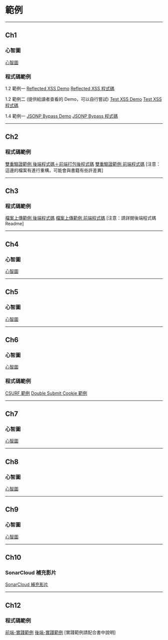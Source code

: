 # 範例
---
## Ch1
### 心智圖
[心智圖](https://github.com/royal0721/secure-coding-demo-client/wiki/%E7%AC%AC%E4%B8%80%E7%AB%A0~%E7%AC%AC%E4%B8%89%E7%AB%A0:-%E5%BF%83%E6%99%BA%E5%9C%96%E2%80%90%E5%AE%89%E5%85%A8%E8%BC%B8%E5%85%A5)

### 程式碼範例
1.2 範例一
[Reflected XSS Demo](https://stackblitz.com/~/github.com/royal0721/reflected-xss-demo)
[Reflected XSS 程式碼](https://github.com/royal0721/reflected-xss-demo)

1.2 範例二 (提供給讀者查看的 Demo，可以自行嘗試)
[Test XSS Demo](https://github.com/royal0721/test-xss-demo)
[Test XSS 程式碼](https://stackblitz.com/~/github.com/royal0721/test-xss-demo)

1.4 範例一
[JSONP Bypass Demo](https://stackblitz.com/~/github.com/royal0721/jsonp-bypass-demo)
[JSONP Bypass 程式碼](https://github.com/royal0721/jsonp-bypass-demo)

---

## Ch2
### 程式碼範例
[雙重驗證範例 後端程式碼＋前端打包後程式碼](
https://github.com/royal0721/2fa-app) [雙重驗證範例 前端程式碼](
https://github.com/royal0721/2fa-client)
[注意：這邊的檔案有進行重構，可能會與書籍有些許差異]

---

## Ch3
### 程式碼範例
[檔案上傳範例 後端程式碼](https://github.com/royal0721/upload-app) [檔案上傳範例 前端程式碼](https://github.com/royal0721/upload-client)
[注意：請詳閱後端程式碼 Readme]

---

## Ch4
### 心智圖
[心智圖](https://github.com/royal0721/secure-coding-demo-client/wiki/%E7%AC%AC%E5%9B%9B%E7%AB%A0:-%E5%BF%83%E6%99%BA%E5%9C%96%E2%80%90%E5%85%B6%E4%BB%96%E6%B3%A8%E5%85%A5%E6%94%BB%E6%93%8A)

---

## Ch5
### 心智圖
[心智圖](https://github.com/royal0721/secure-coding-demo-client/wiki/%E7%AC%AC%E4%BA%94%E7%AB%A0:-%E5%BF%83%E6%99%BA%E5%9C%96%E2%80%90%E9%96%8B%E6%94%BE%E5%BC%8F%E9%87%8D%E5%AE%9A%E5%90%91)


---

## Ch6
### 心智圖
[心智圖](https://github.com/royal0721/secure-coding-demo-client/wiki/%E7%AC%AC%E5%85%AD%E7%AB%A0:-%E5%BF%83%E6%99%BA%E5%9C%96%E2%80%90%E8%B7%A8%E7%AB%99%E8%AB%8B%E6%B1%82%E5%81%BD%E9%80%A0)
### 程式碼範例
[CSURF 範例](https://github.com/royal0721/csurf-token-app)
[Double Submit Cookie 範例](https://github.com/royal0721/double-submit-cookie-app)

---

## Ch7
### 心智圖
[心智圖](https://github.com/royal0721/secure-coding-demo-client/wiki/%E7%AC%AC%E4%B8%83%E7%AB%A0:-%E5%BF%83%E6%99%BA%E5%9C%96%E2%80%90%E8%AA%8D%E8%AD%89)

---

## Ch8
### 心智圖
[心智圖](https://github.com/royal0721/secure-coding-demo-client/wiki/%E7%AC%AC%E5%85%AB%E7%AB%A0:-%E5%BF%83%E6%99%BA%E5%9C%96%E2%80%90%E5%AE%89%E5%85%A8%E9%96%8B%E7%99%BC%E6%8C%87%E5%8D%97)

---

## Ch9
### 心智圖
[心智圖](https://github.com/royal0721/secure-coding-demo-client/wiki/%E7%AC%AC%E4%B9%9D%E7%AB%A0:-%E5%BF%83%E6%99%BA%E5%9C%96%E2%80%90%E5%AE%89%E5%85%A8%E5%BF%83%E6%85%8B%E5%BB%BA%E7%AB%8B)

---

## Ch10
### SonarCloud 補充影片
[SonarCloud 補充影片](https://youtu.be/PmT5jhwwQqA)

---

## Ch12 
### 程式碼範例
[前端-實踐範例](https://github.com/royal0721/secure-coding-demo-client)
[後端-實踐範例](https://github.com/royal0721/secure-coding-demo-app)
[實踐範例請配合書中說明]
